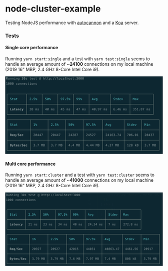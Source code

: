 # node-cluster-example

Testing NodeJS performance with [autocannon](https://github.com/mcollina/autocannon) and a [Koa](https://github.com/koajs/koa) server.

### Tests

#### Single core performance

Running `yarn start:single` and a test with `yarn test:single` seems to handle an average amount of ~**24100** connections on my local machine (2019 16" MBP, 2.4 GHz 8-Core Intel Core i9).

![single core perf](./img/single.png)

#### Multi core performance

Running `yarn start:cluster` and a test with `yarn test:cluster` seems to handle an average amount of ~**41000** connections on my local machine (2019 16" MBP, 2.4 GHz 8-Core Intel Core i9).

![multi core perf](./img/multi.png)
